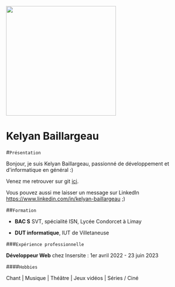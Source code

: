 <img src="https://cdn.pixabay.com/photo/2017/11/27/21/31/computer-2982270_1280.jpg" width="300">

Kelyan Baillargeau
===


#`Présentation`

Bonjour, je suis Kelyan Baillargeau, passionné de développement et d'informatique en général :)

Venez me retrouver sur git [ici](https://github.com/Naylek).

Vous pouvez aussi me laisser un message sur LinkedIn
https://www.linkedin.com/in/kelyan-baillargeau ;)


##`Formation`

- **BAC S** SVT, spécialité ISN, Lycée Condorcet à Limay

- **DUT informatique**, IUT de Villetaneuse


###`Expérience professionnelle`

**Développeur Web** chez Insersite : 1er avril 2022 - 23 juin 2023



####`Hobbies`

Chant | Musique | Théâtre | Jeux vidéos | Séries / Ciné
